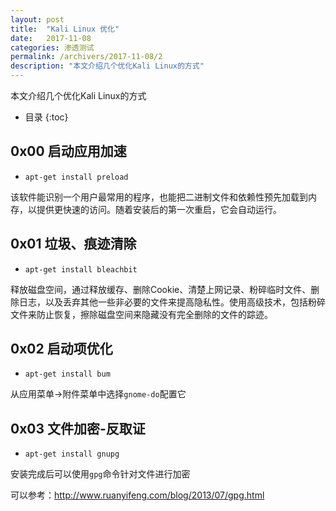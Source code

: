 ```yaml
---
layout: post
title:  "Kali Linux 优化"
date:   2017-11-08
categories: 渗透测试
permalink: /archivers/2017-11-08/2
description: "本文介绍几个优化Kali Linux的方式"
---
```

本文介绍几个优化Kali Linux的方式
<!--more-->
* 目录
{:toc}

## 0x00 启动应用加速

* `apt-get install preload`

该软件能识别一个用户最常用的程序，也能把二进制文件和依赖性预先加载到内存，以提供更快速的访问。随着安装后的第一次重启，它会自动运行。

## 0x01 垃圾、痕迹清除

* `apt-get install bleachbit`

释放磁盘空间，通过释放缓存、删除Cookie、清楚上网记录、粉碎临时文件、删除日志，以及丢弃其他一些非必要的文件来提高隐私性。使用高级技术，包括粉碎文件来防止恢复，擦除磁盘空间来隐藏没有完全删除的文件的踪迹。

## 0x02 启动项优化

* `apt-get install bum`

从应用菜单->附件菜单中选择`gnome-do`配置它

## 0x03 文件加密-反取证

* `apt-get install gnupg`

安装完成后可以使用`gpg`命令针对文件进行加密

可以参考：http://www.ruanyifeng.com/blog/2013/07/gpg.html


